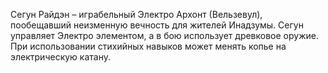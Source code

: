 Сегун Райдэн – играбельный Электро Архонт (Вельзевул), пообещавший неизменную вечность для жителей Инадзумы.
Сегун управляет Электро элементом, а в бою использует древковое оружие. При использовании стихийных навыков может менять копье на электрическую катану.